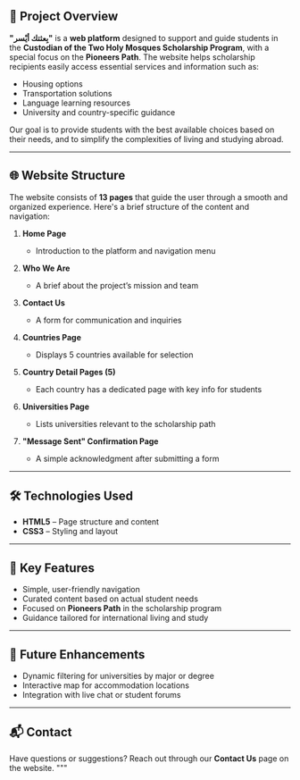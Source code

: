 ## 📌 Project Overview

**"بِعثتك أيْسر"** is a **web platform** designed to support and guide students in the **Custodian of the Two Holy Mosques Scholarship Program**, with a special focus on the **Pioneers Path**. The website helps scholarship recipients easily access essential services and information such as:

- Housing options  
- Transportation solutions  
- Language learning resources  
- University and country-specific guidance

Our goal is to provide students with the best available choices based on their needs, and to simplify the complexities of living and studying abroad.

---

## 🌐 Website Structure

The website consists of **13 pages** that guide the user through a smooth and organized experience. Here's a brief structure of the content and navigation:

1. **Home Page**  
   - Introduction to the platform and navigation menu

2. **Who We Are**  
   - A brief about the project’s mission and team

3. **Contact Us**  
   - A form for communication and inquiries

4. **Countries Page**  
   - Displays 5 countries available for selection

5. **Country Detail Pages (5)**  
   - Each country has a dedicated page with key info for students

6. **Universities Page**  
   - Lists universities relevant to the scholarship path

7. **"Message Sent" Confirmation Page**  
   - A simple acknowledgment after submitting a form

---

## 🛠️ Technologies Used

- **HTML5** – Page structure and content  
- **CSS3** – Styling and layout  
---

## 🎯 Key Features

- Simple, user-friendly navigation  
- Curated content based on actual student needs  
- Focused on **Pioneers Path** in the scholarship program  
- Guidance tailored for international living and study  

---

## 🚀 Future Enhancements

- Dynamic filtering for universities by major or degree  
- Interactive map for accommodation locations  
- Integration with live chat or student forums  

---

## 📬 Contact

Have questions or suggestions? Reach out through our **Contact Us** page on the website.
"""
